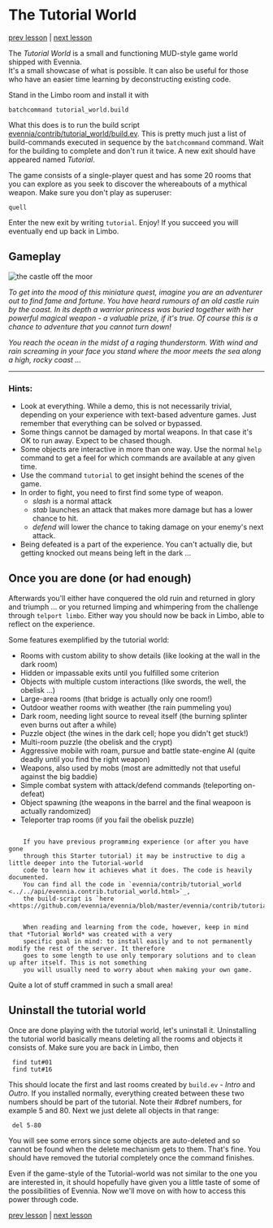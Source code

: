 # The Tutorial World 

[prev lesson](Building-Quickstart) | [next lesson]()

The *Tutorial World* is a small and functioning MUD-style game world shipped with Evennia.  
It's a small showcase of what is possible. It can also be useful for those who have an easier
time learning by deconstructing existing code. 

Stand in the Limbo room and install it with 

    batchcommand tutorial_world.build
    
What this does is to run the build script
[evennia/contrib/tutorial_world/build.ev](github:evennia/contrib/tutorial_world/build.ev).
This is pretty much just a list of build-commands executed in sequence by the `batchcommand` command. 
Wait for the building to complete and don't run it twice. A new exit should have appeared named _Tutorial_.
    
The game consists of a single-player quest and has some 20 rooms that you can explore as you seek 
to discover the whereabouts of a mythical weapon. Make sure you don't play as superuser:

    quell
    
Enter the new exit by writing `tutorial`. Enjoy! If you succeed you will eventually 
end up back in Limbo.
    
## Gameplay

![the castle off the moor](https://images-wixmp-ed30a86b8c4ca887773594c2.wixmp.com/f/22916c25-6299-453d-a221-446ec839f567/da2pmzu-46d63c6d-9cdc-41dd-87d6-1106db5a5e1a.jpg/v1/fill/w_600,h_849,q_75,strp/the_castle_off_the_moor_by_griatch_art_da2pmzu-fullview.jpg?token=eyJ0eXAiOiJKV1QiLCJhbGciOiJIUzI1NiJ9.eyJzdWIiOiJ1cm46YXBwOiIsImlzcyI6InVybjphcHA6Iiwib2JqIjpbW3siaGVpZ2h0IjoiPD04NDkiLCJwYXRoIjoiXC9mXC8yMjkxNmMyNS02Mjk5LTQ1M2QtYTIyMS00NDZlYzgzOWY1NjdcL2RhMnBtenUtNDZkNjNjNmQtOWNkYy00MWRkLTg3ZDYtMTEwNmRiNWE1ZTFhLmpwZyIsIndpZHRoIjoiPD02MDAifV1dLCJhdWQiOlsidXJuOnNlcnZpY2U6aW1hZ2Uub3BlcmF0aW9ucyJdfQ.omuS3D1RmFiZCy9OSXiIita-HxVGrBok3_7asq0rflw)

*To get into the mood of this miniature quest, imagine you are an adventurer out to find fame and
fortune. You have heard rumours of an old castle ruin by the coast. In its depth a warrior  princess
was buried together with her powerful magical weapon - a valuable prize, if it's true. Of course
this is a chance to adventure that you cannot turn down!*

*You reach the ocean in the midst of a raging thunderstorm. With wind and rain screaming in your
face you stand where the moor meets the sea along a high, rocky coast ...*

---
### Hints:

- Look at everything. While a demo, this is not necessarily trivial, depending on your experience with
text-based adventure games. Just remember that everything can be solved or bypassed.
- Some things cannot be damaged by mortal weapons. In that case it's OK to run away. Expect
  to be chased though. 
- Some objects are interactive in more than one way. Use the normal `help` command to get a feel for
which commands are available at any given time.
- Use the command `tutorial` to get insight behind the scenes of the game.
- In order to fight, you need to first find some type of weapon.
    - *slash* is a normal attack
    - *stab* launches an attack that makes more damage but has a lower chance to hit.
    - *defend* will lower the chance to taking damage on your enemy's next attack.
- Being defeated is a part of the experience. You can't actually die, but getting knocked out
  means being left in the dark ...
 
## Once you are done (or had enough)

Afterwards you'll either have conquered the old ruin and returned in glory and triumph ... or 
you returned limping and whimpering from the challenge through `telport limbo`.
Either way you should now be back in Limbo, able to reflect on the experience.

Some features exemplified by the tutorial world: 

- Rooms with custom ability to show details (like looking at the wall in the dark room)
- Hidden or impassable exits until you fulfilled some criterion
- Objects with multiple custom interactions (like swords, the well, the obelisk ...)
- Large-area rooms (that bridge is actually only one room!)
- Outdoor weather rooms with weather (the rain pummeling you)
- Dark room, needing light source to reveal itself (the burning splinter even burns out after a while)
- Puzzle object (the wines in the dark cell; hope you didn't get stuck!)
- Multi-room puzzle (the obelisk and the crypt)
- Aggressive mobile with roam, pursue and battle state-engine AI (quite deadly until you find the right weapon)
- Weapons, also used by mobs (most are admittedly not that useful against the big baddie)
- Simple combat system with attack/defend commands (teleporting on-defeat)
- Object spawning (the weapons in the barrel and the final weapoon is actually randomized)
- Teleporter trap rooms (if you fail the obelisk puzzle)

```sidebar:: Extra Credit

    If you have previous programming experience (or after you have gone 
    through this Starter tutorial) it may be instructive to dig a little deeper into the Tutorial-world 
    code to learn how it achieves what it does. The code is heavily documented. 
    You can find all the code in `evennia/contrib/tutorial_world <../../api/evennia.contrib.tutorial_world.html>`_,
    the build-script is `here <https://github.com/evennia/evennia/blob/master/evennia/contrib/tutorial_world/build.ev>`_.
    

    When reading and learning from the code, however, keep in mind that *Tutorial World* was created with a very
    specific goal in mind: to install easily and to not permanently modify the rest of the server. It therefore
    goes to some length to use only temporary solutions and to clean up after itself. This is not something
    you will usually need to worry about when making your own game.
```

Quite a lot of stuff crammed in such a small area! 

## Uninstall the tutorial world

Once are done playing with the tutorial world, let's uninstall it.
Uninstalling the tutorial world basically means deleting all the rooms and objects it consists of.
Make sure you are back in Limbo, then

     find tut#01
     find tut#16

This should locate the first and last rooms created by `build.ev` - *Intro* and *Outro*. If you
installed normally, everything created between these two numbers should be part of the tutorial.
Note their #dbref numbers, for example 5 and 80. Next we just delete all objects in that range:

     del 5-80

You will see some errors since some objects are auto-deleted and so cannot be found when the delete
mechanism gets to them. That's fine.  You should have removed the tutorial completely once the
command finishes.

Even if the game-style of the Tutorial-world was not similar to the one you are interested in, it
should  hopefully have given you a little taste of some of the possibilities of Evennia. Now we'll
move on with how to access this power through code.


[prev lesson](Building-Quickstart) | [next lesson]()

